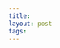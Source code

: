 ```yaml
---
title:
layout: post
tags:
---
```


[blog]: https://tomkadwill.com/2017/12/16/how-to-override-css-styles-in-jekyll.htl
